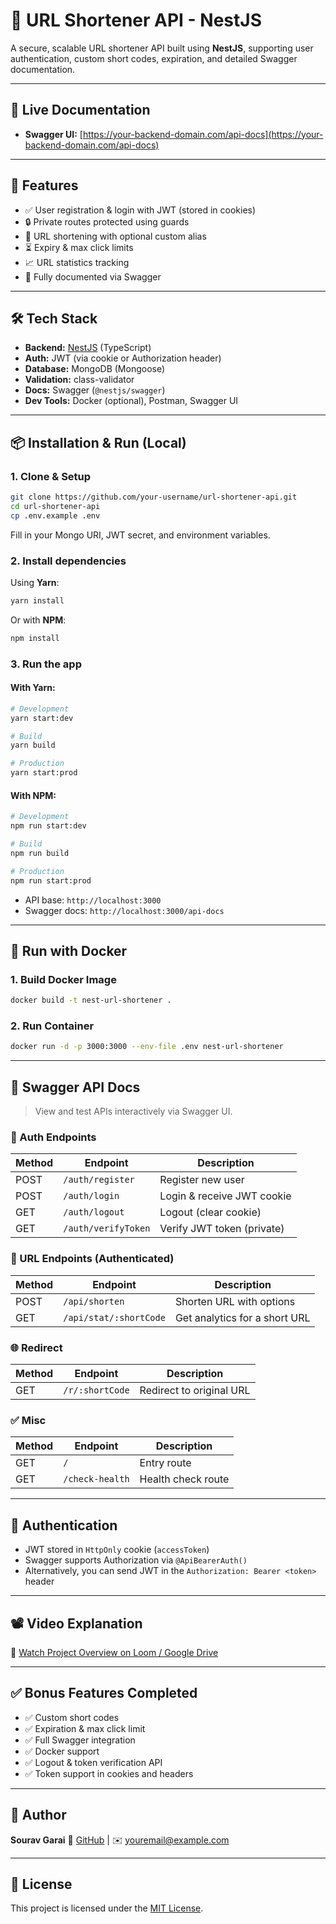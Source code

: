 # 🔗 URL Shortener API - NestJS

A secure, scalable URL shortener API built using **NestJS**, supporting user authentication, custom short codes, expiration, and detailed Swagger documentation.

---

## 📄 Live Documentation

- **Swagger UI:** [https://your-backend-domain.com/api-docs](https://your-backend-domain.com/api-docs)

---

## 🚀 Features

- ✅ User registration & login with JWT (stored in cookies)
- 🔒 Private routes protected using guards
- 🔗 URL shortening with optional custom alias
- ⏳ Expiry & max click limits
- 📈 URL statistics tracking
- 🧾 Fully documented via Swagger

---

## 🛠️ Tech Stack

- **Backend:** [NestJS](https://nestjs.com) (TypeScript)
- **Auth:** JWT (via cookie or Authorization header)
- **Database:** MongoDB (Mongoose)
- **Validation:** class-validator
- **Docs:** Swagger (`@nestjs/swagger`)
- **Dev Tools:** Docker (optional), Postman, Swagger UI

---

## 📦 Installation & Run (Local)

### 1. Clone & Setup

```bash
git clone https://github.com/your-username/url-shortener-api.git
cd url-shortener-api
cp .env.example .env
```

Fill in your Mongo URI, JWT secret, and environment variables.

### 2. Install dependencies

Using **Yarn**:

```bash
yarn install
```

Or with **NPM**:

```bash
npm install
```

### 3. Run the app

#### With Yarn:

```bash
# Development
yarn start:dev

# Build
yarn build

# Production
yarn start:prod
```

#### With NPM:

```bash
# Development
npm run start:dev

# Build
npm run build

# Production
npm run start:prod
```

- API base: `http://localhost:3000`
- Swagger docs: `http://localhost:3000/api-docs`

---

## 🐳 Run with Docker

### 1. Build Docker Image

```bash
docker build -t nest-url-shortener .
```

### 2. Run Container

```bash
docker run -d -p 3000:3000 --env-file .env nest-url-shortener
```

---

## 🧪 Swagger API Docs

> View and test APIs interactively via Swagger UI.

### 🔐 Auth Endpoints

| Method | Endpoint            | Description                |
| ------ | ------------------- | -------------------------- |
| POST   | `/auth/register`    | Register new user          |
| POST   | `/auth/login`       | Login & receive JWT cookie |
| GET    | `/auth/logout`      | Logout (clear cookie)      |
| GET    | `/auth/verifyToken` | Verify JWT token (private) |

### 🔗 URL Endpoints (Authenticated)

| Method | Endpoint               | Description                   |
| ------ | ---------------------- | ----------------------------- |
| POST   | `/api/shorten`         | Shorten URL with options      |
| GET    | `/api/stat/:shortCode` | Get analytics for a short URL |

### 🌐 Redirect

| Method | Endpoint        | Description              |
| ------ | --------------- | ------------------------ |
| GET    | `/r/:shortCode` | Redirect to original URL |

### ✅ Misc

| Method | Endpoint        | Description        |
| ------ | --------------- | ------------------ |
| GET    | `/`             | Entry route        |
| GET    | `/check-health` | Health check route |

---

## 🔐 Authentication

- JWT stored in `HttpOnly` cookie (`accessToken`)
- Swagger supports Authorization via `@ApiBearerAuth()`
- Alternatively, you can send JWT in the `Authorization: Bearer <token>` header

---

## 📽️ Video Explanation

🎥 [Watch Project Overview on Loom / Google Drive](https://drive.google.com/your-demo-link)

---

## ✅ Bonus Features Completed

- ✅ Custom short codes
- ✅ Expiration & max click limit
- ✅ Full Swagger integration
- ✅ Docker support
- ✅ Logout & token verification API
- ✅ Token support in cookies and headers

---

## 👤 Author

**Sourav Garai**
🔗 [GitHub](https://github.com/Garaisourav12) | ✉️ [youremail@example.com](mailto:youremail@example.com)

---

## 📄 License

This project is licensed under the [MIT License](LICENSE).
